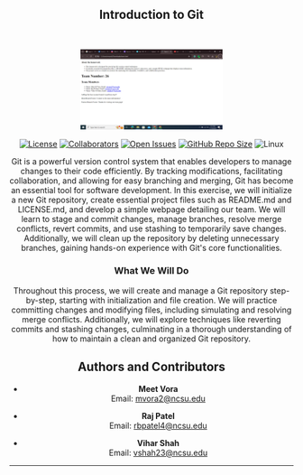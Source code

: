<h2 align="center">
    Introduction to Git
</h2>

<br>

<div align="center">

<p align="center">
  <picture>
    <source media="(prefers-color-scheme: dark)" srcset="https://github.com/Rmv-se-510/git-homework/blob/main/team.png">
    <img alt="vLLM" src="https://github.com/Rmv-se-510/git-homework/blob/main/team.png" height=30% width=50%>
  </picture>
</p>

<div align="center">


[![License](https://img.shields.io/badge/License-MIT-purple.svg?style=flat)](https://github.com/Rmv-se-510/hw4/main/LICENSE)
[![Collaborators](https://img.shields.io/badge/Collaborators-3-orange.svg?style=flat)](https://github.com/Rmv-se-510/hw4/graphs/contributors)
[![Open Issues](https://img.shields.io/github/issues/Rmv-se-510/hw4)](https://github.com/Rmv-se-510/hw4/issues)
[![GitHub Repo Size](https://img.shields.io/github/repo-size/Rmv-se-510/hw4.svg)](https://img.shields.io/github/repo-size/Rmv-se-510/hw4.svg)
![Linux](https://img.shields.io/badge/Linux-FCC624?style=for-the-badge&logo=linux&logoColor=black)

</div>



Git is a powerful version control system that enables developers to manage changes to their code efficiently. By tracking modifications, facilitating collaboration, and allowing for easy branching and merging, Git has become an essential tool for software development. In this exercise, we will initialize a new Git repository, create essential project files such as README.md and LICENSE.md, and develop a simple webpage detailing our team. We will learn to stage and commit changes, manage branches, resolve merge conflicts, revert commits, and use stashing to temporarily save changes. Additionally, we will clean up the repository by deleting unnecessary branches, gaining hands-on experience with Git's core functionalities.

### What We Will Do

Throughout this process, we will create and manage a Git repository step-by-step, starting with initialization and file creation. We will practice committing changes and modifying files, including simulating and resolving merge conflicts. Additionally, we will explore techniques like reverting commits and stashing changes, culminating in a thorough understanding of how to maintain a clean and organized Git repository.



## Authors and Contributors

- **Meet Vora**  
  Email: [mvora2@ncsu.edu](mailto:mvora2@ncsu.edu)

- **Raj Patel**  
  Email: [rbpatel4@ncsu.edu](mailto:rbpatel4@ncsu.edu)

- **Vihar Shah**  
  Email: [vshah23@ncsu.edu](mailto:vshah23@ncsu.edu)

---
